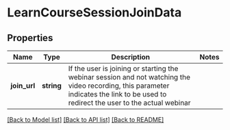 # LearnCourseSessionJoinData

## Properties
Name | Type | Description | Notes
------------ | ------------- | ------------- | -------------
**join_url** | **string** | If the user is joining or starting the webinar session and not watching the video recording, this parameter indicates the link to be used to redirect the user to the actual webinar | 

[[Back to Model list]](../README.md#documentation-for-models) [[Back to API list]](../README.md#documentation-for-api-endpoints) [[Back to README]](../README.md)


